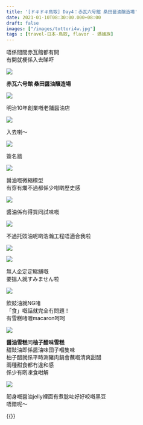 ```yaml
---
title: '[ドキドキ鳥取] Day4：赤瓦六号館 桑田醤油醸造場'
date: 2021-01-10T08:30:00.000+08:00
draft: false
images: ["/images/tottori4w.jpg"]
tags : [travel-日本-鳥取, flavor - 螞蟻族]
---
```


唔係間間赤瓦館都有開  
有開就梗係入去睇吓  

![](/images/tottori4w.jpg)

**赤瓦六号館 桑田醤油醸造場**  

![](/images/tottori4w1.jpg)

明治10年創業嘅老舗醤油店

![](/images/tottori4w2.jpg)

入去喇～  

![](/images/tottori4w3.jpg)

簽名牆

![](/images/tottori4w4.jpg)

醤油嘅微縮模型  
有穿有爛不過都係少咁啲歷史感  

![](/images/tottori4w5.jpg)

醬油係有得買同試味嘅

![](/images/tottori4w6.jpg)

不過托豉油呢啲浩瀚工程唔適合我啦  

![](/images/tottori4w7.jpg)

![](/images/tottori4w8.jpg)

無人企定定睇舖嘅  
要搵人就すみません啦  

![](/images/tottori4w9.jpg)

飲豉油就NG啫    
「食」嘅話就完全冇問題！  
有雪糕啫喱macaron呵呵

![](/images/tottori4w10.jpg)

**醤油雪糕**同**柚子醋味雪糕**  
甜豉油即係醤油味団子嗰隻味  
柚子醋就係平時涮豬肉鍋會蘸嘅清爽甜醋  
兩種甜食都冇違和感  
係少有啲凍食咁解  

![](/images/tottori4w11.jpg)

韌身嘅醤油jelly裡面有煮腍咗好好咬嘅黑豆  
唔錯呢～  
  
  
{{<tottori>}}  
